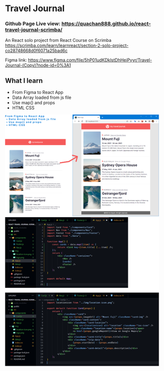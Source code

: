 # Travel Journal

### Github Page Live view: https://quachan888.github.io/react-travel-journal-scrimba/

An React solo project from React Course on Scrimba
https://scrimba.com/learn/learnreact/section-2-solo-project-co28748668d0f6071a25bad6c

Figma link: https://www.figma.com/file/5hP01udKDklstDhHeiPvyr/Travel-Journal-(Copy)?node-id=0%3A1

## What I learn

-   From Figma to React App
-   Data Array loaded from js file
-   Use map() and props
-   HTML CSS

![Travel Journal Screenshot](/screenshot1.png?raw=true "Figma to real project")
![Travel Journal Screenshot](/screenshot.png?raw=true "VS Code")

